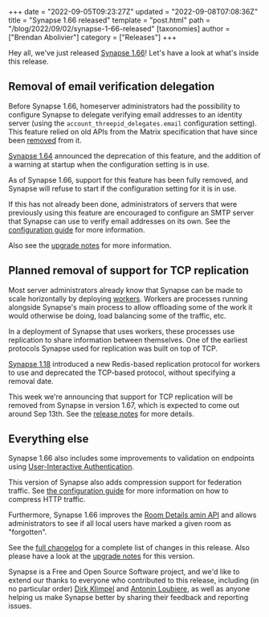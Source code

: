 +++
date = "2022-09-05T09:23:27Z"
updated = "2022-09-08T07:08:36Z"
title = "Synapse 1.66 released"
template = "post.html"
path = "/blog/2022/09/02/synapse-1-66-released"
[taxonomies]
author = ["Brendan Abolivier"]
category = ["Releases"]
+++


Hey all, we've just released [Synapse 1.66](https://github.com/matrix-org/synapse/releases/tag/v1.66.0)! Let's have a
look at what's inside this release.

## Removal of email verification delegation

Before Synapse 1.66, homeserver administrators had the possibility to
configure Synapse to delegate verifying email addresses to an identity
server (using the `account_threepid_delegates.email` configuration setting).
This feature relied on old APIs from the Matrix specification that have since
been [removed](https://spec.matrix.org/v1.3/changelog/#identity-service-api-1-1) from it.

[Synapse 1.64](https://matrix.org/blog/2022/08/03/synapse-1-64-released) announced the
deprecation of this feature, and the addition of a warning at startup when
the configuration setting is in use.

As of Synapse 1.66, support for this feature has been fully removed, and
Synapse will refuse to start if the configuration setting for it is in use.

If this has not already been done, administrators of servers that were
previously using this feature are encouraged to configure an SMTP server that
Synapse can use to verify email addresses on its own. See the
[configuration guide](https://matrix-org.github.io/synapse/v1.66/usage/configuration/config_documentation.html#email)
for more information.

Also see the [upgrade notes](https://matrix-org.github.io/synapse/v1.66/upgrade.html#delegation-of-email-validation-no-longer-supported)
for more information.

## Planned removal of support for TCP replication

Most server administrators already know that Synapse can be made to scale
horizontally by deploying [workers](https://matrix-org.github.io/synapse/latest/workers.html). Workers are
processes running alongside Synapse's main process to allow offloading some
of the work it would otherwise be doing, load balancing some of the traffic,
etc.

In a deployment of Synapse that uses workers, these processes use replication
to share information between themselves. One of the earliest protocols
Synapse used for replication was built on top of TCP.

[Synapse 1.18](https://github.com/matrix-org/synapse/releases/tag/v1.18.0) introduced a new
Redis-based replication protocol for workers to use and deprecated the
TCP-based protocol, without specifying a removal date.

This week we're announcing that support for TCP replication will be removed
from Synapse in version 1.67, which is expected to come out around Sep 13th.
See the [release notes](https://github.com/matrix-org/synapse/releases/tag/v1.66.0) for more
details.

## Everything else

Synapse 1.66 also includes some improvements to validation on endpoints using
[User-Interactive Authentication](https://spec.matrix.org/latest/client-server-api/#user-interactive-authentication-api).

This version of Synapse also adds compression support for federation traffic.
See [the configuration guide](https://matrix-org.github.io/synapse/v1.66/usage/configuration/config_documentation.html#listeners)
for more information on how to compress HTTP traffic.

Furthermore, Synapse 1.66 improves the [Room Details amin API](https://matrix-org.github.io/synapse/v1.66/admin_api/rooms.html#room-details-api)
and allows administrators to see if all local users have marked a given room
as "forgotten".

See the [full
changelog](https://github.com/matrix-org/synapse/releases/tag/v1.66.0) for a
complete list of changes in this release. Also please have a look at the
[upgrade
notes](https://matrix-org.github.io/synapse/v1.66/upgrade#upgrading-to-v1660)
for this version.

Synapse is a Free and Open Source Software project, and we'd like to extend
our thanks to everyone who contributed to this release, including (in no
particular order) [Dirk Klimpel](https://github.com/dklimpel) and
[Antonin Loubiere](https://github.com/AntoninLoubiere), as well as anyone
helping us make Synapse better by sharing their feedback and reporting
issues.

